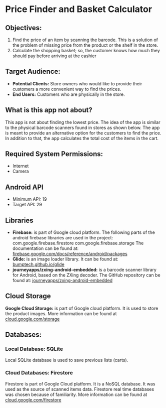 # Price Finder and Basket Calculator

## Objectives:
1. Find the price of an item by scanning the barcode. This is a solution of the problem of missing price from the product or the shelf in the store.
2. Calculate the shopping basket; so, the customer knows how much they should pay before arriving at the cashier

## Target Audience:
* **Potential Clients:** Store owners who would like to provide their customers a more convenient way to find the prices. 
* **End Users:** Customers who are physically in the store.

## What is this app not about?
This app is not about finding the lowest price. The idea of the app is similar to the physical barcode scanners found in stores as shown below. The app is meant to provide an alternative option for the customers to find the price. In addition to that, the app calculates the total cost of the items in the cart.

## Required System Permissions:
* Internet
* Camera
## Android API
* Minimum API: 19
* Target API: 29
## Libraries
* **Firebase:** is part of Google cloud platform. The following parts of the android firebase libraries are used in the project:
com.google.firebase.firestore
com.google.firebase.storage
The documentation can be found at: [firebase.google.com/docs/reference/android/packages](https://firebase.google.com/docs/reference/android/packages)
* **Glide:** is an image loader library. It can be found at: [bumptech.github.io/glide](https://bumptech.github.io/glide)
* **journeyapps/zxing-android-embedded:** is a barcode scanner library for Android, based on the ZXing decoder. The GitHub repository can be found at: [journeyapps/zxing-android-embedded](https://github.com/journeyapps/zxing-android-embedded)

## Cloud Storage
**Google Cloud Storage:** is part of Google cloud platform. It is used to store the product images. More information can be found at [cloud.google.com/storage](https://cloud.google.com/storage/)
## Databases:
### Local Database: SQLite
Local SQLite database is used to save previous lists (carts).
### Cloud Databases: Firestore
Firestore is part of Google Cloud platform. It is a NoSQL database. It was used as the source of scanned items data. Firestore real time databases was chosen because of familiarity. More information can be found at [cloud.google.com/firestore](https://cloud.google.com/firestore/)
